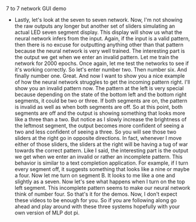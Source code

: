 7 to 7 network GUI demo
- Lastly, let's look at the seven to seven network. Now, I'm not showing the raw outputs any longer but another set of sliders simulating an actual LED seven segment display. This display will show us what the neural network infers from the input. Again, if the input is a valid pattern, then there is no excuse for outputting anything other than that pattern because the neural network is very well trained. The interesting part is the output we get when we enter an invalid pattern. Let me train the network for 2000 epochs. Once again, let me test the networks to see if it's working correctly. So let's enter number two. Then number six. And finally number one. Great. And now I want to show you a nice example of how the neural network struggles to get the incoming pattern right. I'll show you an invalid pattern now. The pattern at the left is very special because depending on the state of the bottom left and the bottom right segments, it could be two or three. If both segments are on, the pattern is invalid as well as when both segments are off. So at this point, both segments are off and the output is showing something that looks more like a three than a two. But notice as I slowly increase the brightness of the leftmost segment, the output becomes more confident of seeing a two and less confident of seeing a three. So you will see those two sliders at the right go in opposite directions. In fact, whenever I move either of those sliders, the sliders at the right will be having a tug of war towards the correct pattern. Like I said, the interesting part is the output we get when we enter an invalid or rather an incomplete pattern. This behavior is similar to a text completion application. For example, if I turn every segment off, it suggests something that looks like a nine or maybe a four. Now let me turn on segment B. It looks to me like a one and slightly as a seven. Now let's see what happens when I turn on the top left segment. This incomplete pattern seems to make our neural network think of number four. So that's it for the demos. Now, I don't expect these videos to be enough for you. So if you are following along go ahead and play around with these three systems hopefully with your own version of MLP dot pi.